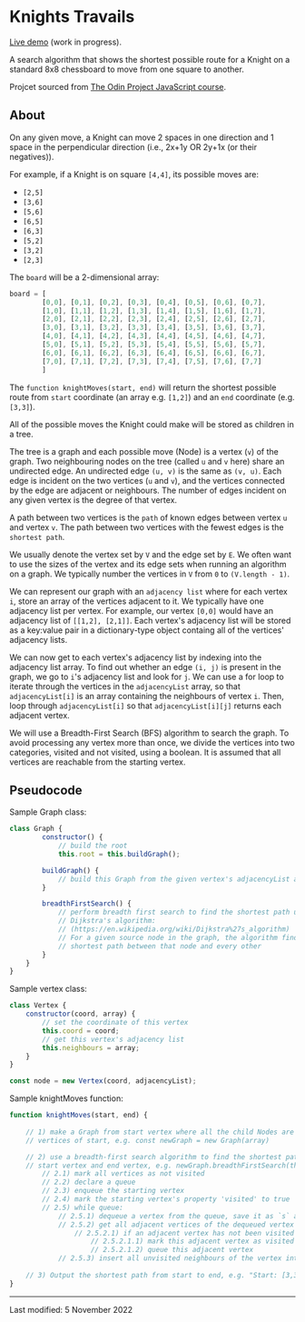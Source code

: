 # Knights Travails

[Live demo](https://jcrachael.github.io/knights-travails/) (work in progress).

A search algorithm that shows the shortest possible route for a Knight on a standard 8x8 chessboard to move from one square to another.

Projcet sourced from [The Odin Project JavaScript course](https://www.theodinproject.com/lessons/javascript-knights-travails).


## About
On any given move, a Knight can move 2 spaces in one direction and 1 space in the perpendicular direction (i.e., 2x+1y OR 2y+1x (or their negatives)). 

For example, if a Knight is on square `[4,4]`, its possible moves are:
* `[2,5]`
* `[3,6]`
* `[5,6]`
* `[6,5]`
* `[6,3]`
* `[5,2]`
* `[3,2]`
* `[2,3]` 

The `board` will be a 2-dimensional array:

```javascript
board = [
        [0,0], [0,1], [0,2], [0,3], [0,4], [0,5], [0,6], [0,7],
        [1,0], [1,1], [1,2], [1,3], [1,4], [1,5], [1,6], [1,7],
        [2,0], [2,1], [2,2], [2,3], [2,4], [2,5], [2,6], [2,7],
        [3,0], [3,1], [3,2], [3,3], [3,4], [3,5], [3,6], [3,7],
        [4,0], [4,1], [4,2], [4,3], [4,4], [4,5], [4,6], [4,7],
        [5,0], [5,1], [5,2], [5,3], [5,4], [5,5], [5,6], [5,7],
        [6,0], [6,1], [6,2], [6,3], [6,4], [6,5], [6,6], [6,7],
        [7,0], [7,1], [7,2], [7,3], [7,4], [7,5], [7,6], [7,7]
        ]
```

The `function knightMoves(start, end)` will return the shortest possible route from `start` coordinate (an array e.g. `[1,2]`) and an `end` coordinate (e.g. `[3,3]`).

All of the possible moves the Knight could make will be stored as children in a tree.

The tree is a graph and each possible move (Node) is a vertex (`v`) of the graph. Two neighbouring nodes on the tree (called `u` and `v` here) share an undirected edge. An undirected edge `(u, v)` is the same as `(v, u)`. Each edge is incident on the two vertices (`u` and `v`), and the vertices connected by the edge are adjacent or neighbours. The number of edges incident on any given vertex is the degree of that vertex.

A path between two vertices is the `path` of known edges between vertex `u` and vertex `v`. The path between two vertices with the fewest edges is the `shortest path`.

We usually denote the vertex set by `V` and the edge set by `E`. We often want to use the sizes of the vertex and its edge sets when running an algorithm on a graph. We typically number the vertices in `V` from `0` to `(V.length - 1)`.

We can represent our graph with an `adjacency list` where for each vertex `i`, store an array of the vertices adjacent to it. We typically have one adjacency list per vertex. For example, our vertex `[0,0]` would have an adjacency list of `[[1,2], [2,1]]`. Each vertex's adjacency list will be stored as a key:value pair in a dictionary-type object containg all of the vertices' adjacency lists.

We can now get to each vertex's adjacency list by indexing into the adjacency list array. To find out whether an edge `(i, j)` is present in the graph, we go to `i`'s adjacency list and look for `j`. We can use a for loop to iterate through the vertices in the `adjacencyList` array, so that `adjacencyList[i]` is an array containing the neighbours of vertex `i`. Then, loop through `adjacencyList[i]` so that `adjacencyList[i][j]` returns each adjacent vertex.

We will use a Breadth-First Search (BFS) algorithm to search the graph. To avoid processing any vertex more than once, we divide the vertices into two categories, visited and not visited, using a boolean. It is assumed that all vertices are reachable from the starting vertex.

## Pseudocode

Sample Graph class:

```javascript
class Graph { 
        constructor() {
            // build the root
            this.root = this.buildGraph();

        buildGraph() {
            // build this Graph from the given vertex's adjacencyList array
        }

        breadthFirstSearch() {
            // perform breadth first search to find the shortest path using 
            // Dijkstra's algorithm: 
            // (https://en.wikipedia.org/wiki/Dijkstra%27s_algorithm)
            // For a given source node in the graph, the algorithm finds the
            // shortest path between that node and every other
        }
    }
}
```

Sample vertex class:

```javascript
class Vertex {
    constructor(coord, array) {
        // set the coordinate of this vertex
        this.coord = coord;
        // get this vertex's adjacency list
        this.neighbours = array;
    }
}

const node = new Vertex(coord, adjacencyList);

```


Sample knightMoves function:

```javascript
function knightMoves(start, end) {
    
    // 1) make a Graph from start vertex where all the child Nodes are adjacent 
    // vertices of start, e.g. const newGraph = new Graph(array)

    // 2) use a breadth-first search algorithm to find the shortest path between 
    // start vertex and end vertex, e.g. newGraph.breadthFirstSearch(this, s)
        // 2.1) mark all vertices as not visited
        // 2.2) declare a queue
        // 2.3) enqueue the starting vertex
        // 2.4) mark the starting vertex's property 'visited' to true
        // 2.5) while queue:
            // 2.5.1) dequeue a vertex from the queue, save it as `s` and print it
            // 2.5.2) get all adjacent vertices of the dequeued vertex `s`
                // 2.5.2.1) if an adjacent vertex has not been visited
                    // 2.5.2.1.1) mark this adjacent vertex as visited
                    // 2.5.2.1.2) queue this adjacent vertex
            // 2.5.3) insert all unvisited neighbours of the vertex into the queue
    
    // 3) Output the shortest path from start to end, e.g. "Start: [3,3] -> [4,5] -> [2,4] -> End: [4,3]"
}
```





---

Last modified: 5 November 2022